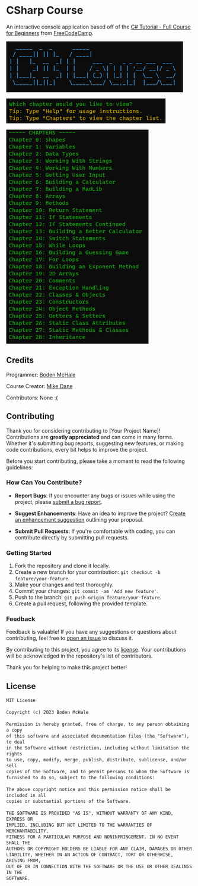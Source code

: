 # CSharp Course

An interactive console application based off of the [C# Tutorial - Full Course for Beginners](https://youtu.be/GhQdlIFylQ8?si=P3Es8gfgfm93tF55) from [FreeCodeCamp](https://www.freecodecamp.org/).

![Screenshot of the Title](img/Title.png "Title")

![Screenshot of the main menu](img/Main-Menu.png "Main Menu")

![Screenshot of the chapters](img/Chapters.png "Chapters")

## Credits

Programmer: [Boden McHale](https://bodenmchale.github.io/)

Course Creator: [Mike Dane](https://www.giraffeacademy.com)

Contributors: None :(

## Contributing

Thank you for considering contributing to [Your Project Name]! Contributions are **greatly appreciated** and can come in many forms. Whether it's submitting bug reports, suggesting new features, or making code contributions, every bit helps to improve the project.

Before you start contributing, please take a moment to read the following guidelines:

### How Can You Contribute?

- **Report Bugs**: If you encounter any bugs or issues while using the project, please [submit a bug report](https://github.com/BodenMcHale/CSharp-Course/issues/new?template=bug_report.md).

- **Suggest Enhancements**: Have an idea to improve the project? [Create an enhancement suggestion](https://github.com/BodenMcHale/CSharp-Course/issues/new?template=feature_request.md) outlining your proposal.

- **Submit Pull Requests**: If you're comfortable with coding, you can contribute directly by submitting pull requests.

### Getting Started

1. Fork the repository and clone it locally.
2. Create a new branch for your contribution: `git checkout -b feature/your-feature`.
3. Make your changes and test thoroughly.
4. Commit your changes: `git commit -am 'Add new feature'`.
5. Push to the branch: `git push origin feature/your-feature`.
6. Create a pull request, following the provided template.

### Feedback

Feedback is valuable! If you have any suggestions or questions about contributing, feel free to [open an issue](https://github.com/BodenMcHale/CSharp-Course/issues/new) to discuss it.

By contributing to this project, you agree to its [license](LICENSE). Your contributions will be acknowledged in the repository's list of contributors.

Thank you for helping to make this project better!

## License

```
MIT License

Copyright (c) 2023 Boden McHale

Permission is hereby granted, free of charge, to any person obtaining a copy
of this software and associated documentation files (the "Software"), to deal
in the Software without restriction, including without limitation the rights
to use, copy, modify, merge, publish, distribute, sublicense, and/or sell
copies of the Software, and to permit persons to whom the Software is
furnished to do so, subject to the following conditions:

The above copyright notice and this permission notice shall be included in all
copies or substantial portions of the Software.

THE SOFTWARE IS PROVIDED "AS IS", WITHOUT WARRANTY OF ANY KIND, EXPRESS OR
IMPLIED, INCLUDING BUT NOT LIMITED TO THE WARRANTIES OF MERCHANTABILITY,
FITNESS FOR A PARTICULAR PURPOSE AND NONINFRINGEMENT. IN NO EVENT SHALL THE
AUTHORS OR COPYRIGHT HOLDERS BE LIABLE FOR ANY CLAIM, DAMAGES OR OTHER
LIABILITY, WHETHER IN AN ACTION OF CONTRACT, TORT OR OTHERWISE, ARISING FROM,
OUT OF OR IN CONNECTION WITH THE SOFTWARE OR THE USE OR OTHER DEALINGS IN THE
SOFTWARE.
```
